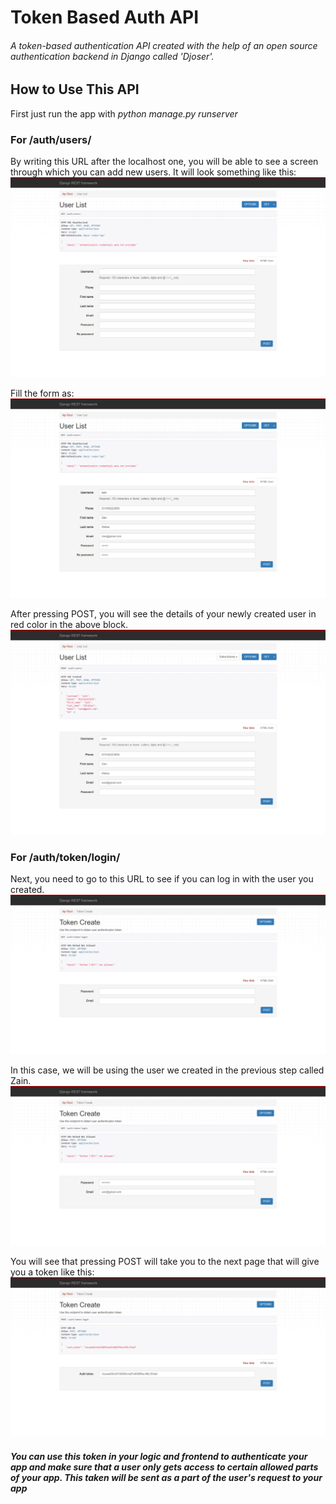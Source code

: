  <h1>Token Based Auth API</h1>
 <h6>A token-based authentication API created with the help of an open source authentication backend in Django called 'Djoser'.</h6>
 
 
 <h2>How to Use This API </h2>
 
 First just run the app with *python manage.py runserver* 
 
 <h3> For /auth/users/ </h3>
 By writing this URL after the localhost one, you will be able to see a screen through which you can add new users. 
 It will look something like this:
 <img src="images/users.png" >
 
 Fill the form as:
 <img src="images/filled user.png" >
 
 After pressing POST, you will see the details of your newly created user in red color in the above block.
 <img src="images/added user.png" >


 <h3> For /auth/token/login/ </h3>
 Next, you need to go to this URL to see if you can log in with the user you created. 
 <img src="images/login page.png" >
 
 In this case, we will be using the user we created in the previous step called Zain.
 <img src="images/entering login creds.png" >
 
 
 You will see that pressing POST will take you to the next page that will give you a token like this:
 <img src="images/token generated.png" >
 
 
 *<h4> You can use this token in your logic and frontend to authenticate your app and make sure that a user only gets access to certain allowed parts of your app. This taken will be sent as a part of the user's request to your app </h4>*
 
 


